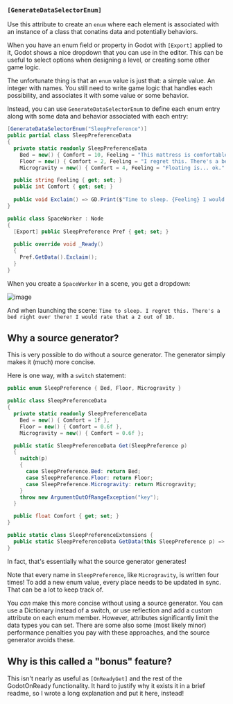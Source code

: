 ### `[GenerateDataSelectorEnum]`

Use this attribute to create an `enum` where each element is associated with an instance of a class that conatins data and potentially behaviors.

When you have an enum field or property in Godot with `[Export]` applied to it, Godot shows a nice dropdown that you can use in the editor.
This can be useful to select options when designing a level, or creating some other game logic.

The unfortunate thing is that an `enum` value is just that: a simple value. An integer with names.
You still need to write game logic that handles each possibility, and associates it with some value or some behavior.

Instead, you can use `GenerateDataSelectorEnum` to define each enum entry along with some data and behavior associated with each entry:

```cs
[GenerateDataSelectorEnum("SleepPreference")]
public partial class SleepPreferenceData
{
  private static readonly SleepPreferenceData
    Bed = new() { Comfort = 10, Feeling = "This mattress is comfortable." },
    Floor = new() { Comfort = 2, Feeling = "I regret this. There's a bed right over there!" },
    Microgravity = new() { Comfort = 4, Feeling = "Floating is... ok." };

  public string Feeling { get; set; }
  public int Comfort { get; set; }
  
  public void Exclaim() => GD.Print($"Time to sleep. {Feeling} I would rate that a {Comfort} out of 10.");
}
```

```cs
public class SpaceWorker : Node
{
  [Export] public SleepPreference Pref { get; set; }
  
  public override void _Ready()
  {
    Pref.GetData().Exclaim();
  }
}
```

When you create a `SpaceWorker` in a scene, you get a dropdown: 

![image](https://user-images.githubusercontent.com/331300/157167723-184d7699-e091-4198-a284-ddd3f26ec0cd.png)

And when launching the scene: `Time to sleep. I regret this. There's a bed right over there! I would rate that a 2 out of 10.`

## Why a source generator?

This is very possible to do without a source generator.
The generator simply makes it (much) more concise.

Here is one way, with a `switch` statement:

```cs
public enum SleepPreference { Bed, Floor, Microgravity }

public class SleepPreferenceData
{
  private static readonly SleepPreferenceData
    Bed = new() { Comfort = 1f },
    Floor = new() { Comfort = 0.6f },
    Microgravity = new() { Comfort = 0.6f };

  public static SleepPreferenceData Get(SleepPreference p)
  {
    switch(p)
    {
      case SleepPreference.Bed: return Bed;
      case SleepPreference.Floor: return Floor;
      case SleepPreference.Microgravity: return Microgravity;
    }
    throw new ArgumentOutOfRangeException("key");
  }

  public float Comfort { get; set; }
}

public static class SleepPreferenceExtensions {
  public static SleepPreferenceData GetData(this SleepPreference p) => SleepPreferenceData.Get(p);
}
```

In fact, that's essentially what the source generator generates!

Note that every name in `SleepPreference`, like `Microgravity`, is written four times!
To add a new enum value, every place needs to be updated in sync.
That can be a lot to keep track of.

You *can* make this more concise without using a source generator.
You can use a Dictionary instead of a switch, or use reflection and add a custom attribute on each enum member.
However, attributes significantly limit the data types you can set.
There are some also some (most likely minor) performance penalties you pay with these approaches, and the source generator avoids these.

## Why is this called a "bonus" feature?

This isn't nearly as useful as `[OnReadyGet]` and the rest of the GodotOnReady functionality.
It hard to justify why it exists it in a brief readme, so I wrote a long explanation and put it here, instead!
